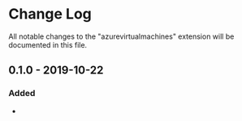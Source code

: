 <!-- markdownlint-disable MD024 -->

# Change Log

All notable changes to the "azurevirtualmachines" extension will be documented in this file.

## 0.1.0 - 2019-10-22

### Added
-
